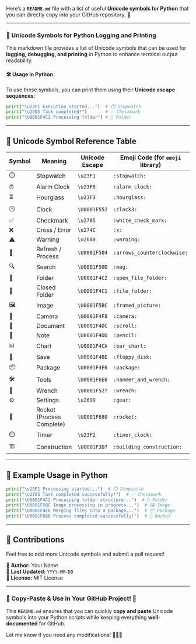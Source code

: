 Here’s a **`README.md`** file with a list of useful **Unicode symbols for Python** that you can directly copy into your GitHub repository. 🚀

---

### **📜 Unicode Symbols for Python Logging and Printing**
This markdown file provides a list of Unicode symbols that can be used for **logging, debugging, and printing** in Python to enhance terminal output readability.

#### **🛠️ Usage in Python**
To use these symbols, you can print them using their **Unicode escape sequences**:
```python
print("\u23F1 Execution started...")  # ⏱️ Stopwatch
print("\u2705 Task completed!")       # ✅ Checkmark
print("\U0001F4C2 Processing folder") # 📂 Folder
```
---
## **📌 Unicode Symbol Reference Table**
| **Symbol** | **Meaning** | **Unicode Escape** | **Emoji Code (for `emoji` library)** |
|------------|------------|--------------------|--------------------------------|
| ⏱️ | Stopwatch | `\u23F1` | `:stopwatch:` |
| ⏰ | Alarm Clock | `\u23F0` | `:alarm_clock:` |
| ⏳ | Hourglass | `\u23F3` | `:hourglass:` |
| 🕒 | Clock | `\U0001F552` | `:clock3:` |
| ✅ | Checkmark | `\u2705` | `:white_check_mark:` |
| ❌ | Cross / Error | `\u274C` | `:x:` |
| ⚠️ | Warning | `\u26A0` | `:warning:` |
| 🔄 | Refresh / Process | `\U0001F504` | `:arrows_counterclockwise:` |
| 🔍 | Search | `\U0001F50D` | `:mag:` |
| 📂 | Folder | `\U0001F4C2` | `:open_file_folder:` |
| 📁 | Closed Folder | `\U0001F4C1` | `:file_folder:` |
| 🖼️ | Image | `\U0001F5BC` | `:framed_picture:` |
| 📸 | Camera | `\U0001F4F8` | `:camera:` |
| 📜 | Document | `\U0001F4DC` | `:scroll:` |
| 📝 | Note | `\U0001F4DD` | `:pencil:` |
| 📊 | Chart | `\U0001F4CA` | `:bar_chart:` |
| 💾 | Save | `\U0001F4BE` | `:floppy_disk:` |
| 📦 | Package | `\U0001F4E6` | `:package:` |
| 🛠️ | Tools | `\U0001F6E0` | `:hammer_and_wrench:` |
| 🔧 | Wrench | `\U0001F527` | `:wrench:` |
| ⚙️ | Settings | `\u2699` | `:gear:` |
| 🚀 | Rocket (Process Complete) | `\U0001F680` | `:rocket:` |
| ⏲️ | Timer | `\u23F2` | `:timer_clock:` |
| 🏗️ | Construction | `\U0001F3D7` | `:building_construction:` |

---
## **🎯 Example Usage in Python**
```python
print("\u23F1 Processing started...")  # ⏱️ Stopwatch
print("\u2705 Task completed successfully!")  # ✅ Checkmark
print("\U0001F4C2 Processing folder structure...")  # 📂 Folder
print("\U0001F5BC Image processing in progress...")  # 🖼️ Image
print("\U0001F4E6 Merging files into a package...")  # 📦 Package
print("\U0001F680 Process completed successfully!")  # 🚀 Rocket
```
---
## **📂 Contributions**
Feel free to add more Unicode symbols and submit a pull request!

📌 **Author:** Your Name  
📅 **Last Updated:** `YYYY-MM-DD`  
🔗 **License:** MIT License  

---

### **📌 Copy-Paste & Use in Your GitHub Project!** 🚀

This `README.md` ensures that you can quickly **copy and paste** Unicode symbols into your Python scripts while keeping everything **well-documented** for GitHub.

Let me know if you need any modifications! 🚀📂✅
